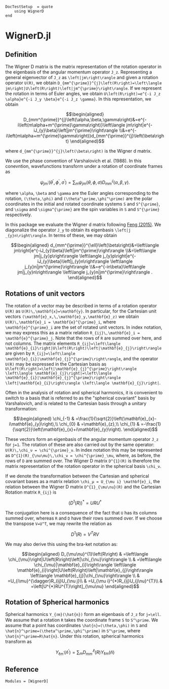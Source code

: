 ```@meta
DocTestSetup  = quote
    using WignerD
end
```

# WignerD.jl

## Definition

The Wigner D matrix is the matrix representation of the rotation operator in the eigenbasis of the angular momentum operator ``J_z``. Representing a general eigenvector of ``J_z`` as ``\left|jm\right\rangle`` and given a rotation operator ``U(R)``, we obtain ``D_{mm^{\prime}}^{j}\left(R\right)=\left\langle jm\right|U\left(R\right)\left|jm^{\prime}\right\rangle``. If we represent the rotation in terms of Euler angles, we obtain ``U\left(R\right)=e^{-i J_z \alpha}e^{-i J_y \beta}e^{-i J_z \gamma}``. In this representation, we obtain

```math
\begin{aligned}
D_{mm^{\prime}}^{j}\left(\alpha,\beta,\gamma\right)&=e^{-i\left(m\alpha+m^{\prime}\gamma\right)}\left\langle jm\right|e^{-iJ_{y}\beta}\left|jm^{\prime}\right\rangle \\&=e^{-i\left(m\alpha+m^{\prime}\gamma\right)}d_{mm^{\prime}}^{j}\left(\beta\right)
\end{aligned}
```

where ``d_{mm^{\prime}}^{j}\left(\beta\right)`` is the Wigner d matrix.

We use the phase convention of Varshalovich et al. (1988). In this conevntion, wavefunctions transform under a rotation of coordinate frames as

```math
\psi_{jm^{\prime}}\left(\theta^{\prime},\phi^{\prime},\sigma^{\prime}\right)=\sum_{m}\psi_{jm}\left(\theta,\phi,\sigma\right)D_{mm^{\prime}}^{j}\left(\alpha,\beta,\gamma\right).
```
where ``\alpha``, ``\beta`` and ``\gamma`` are the Euler angles corresponding to the rotation, ``(\theta,\phi)`` and ``(\theta^\prime,\phi^\prime)`` are the polar coordinates in the initial and rotated coordinate systems ``S`` and ``S^{\prime}``, and ``\sigma`` and ``\sigma^{\prime}`` are the spin variables in ``S`` and ``S^{\prime}`` respectively.

In this package we evaluate the Wigner d matrix following [Feng (2015)](https://journals.aps.org/pre/abstract/10.1103/PhysRevE.92.043307). We diagonalize the operator ``J_y`` to obtain its eigenbasis ``\left|j _{y}n\right\rangle``. In terms of these, we may obtain

```math
\begin{aligned}
d_{mm^{\prime}}^{\ell}\left(\beta\right)&=\left\langle jm\right|e^{-iJ_{y}\beta}\left|jm^{\prime}\right\rangle \\&=\left\langle jm|j_{y}p\right\rangle \left\langle j_{y}p\right|e^{-iJ_{y}\beta}\left|j_{y}n\right\rangle \left\langle j_{y}n|jm^{\prime}\right\rangle \\&=e^{-in\beta}\left\langle jm|j_{y}n\right\rangle \left\langle j_{y}n|jm^{\prime}\right\rangle .
\end{aligned}
```

## Rotations of unit vectors

The rotation of a vector may be described in terms of a rotation operator ``U(R)`` as ``U(R)\,\mathbf{x}=\mathbf{y}``. In particular, for the Cartesian unit vectors ``(\mathbf{e}_x,\,\mathbf{e}_y,\mathbf{e}_z)`` we obtain ``U(R)\,\mathbf{e}_i = \mathbf{e}^{\prime}_i``, where ``\mathbf{e}^{\prime}_i`` are the set of rotated unit vectors. In index notation, we may express this as a matrix relation ``R_{ij}\,\mathbf{e}_i = \mathbf{e}^{\prime}_j``. Note that the rows of ``R`` are summed over here, and not columns. The matrix elements ``R_{ij}=\left\langle \mathbf{e}_{i}\right|U\left(R\right)\left|\mathbf{e}_{j}\right\rangle`` are given by ``R_{ij}=\left\langle \mathbf{e}_{i}|\mathbf{e}_{j}^{\prime}\right\rangle``, and the operator ``U(R)`` may be expressed in the Cartesian basis as ``U\left(R\right)=\left|\mathbf{e}_{j}^{\prime}\right\rangle \left\langle \mathbf{e}_{j}\right|=\left\langle \mathbf{e}_{i}|\mathbf{e}_{j}^{\prime}\right\rangle \left|\mathbf{e}_{i}\right\rangle \left\langle \mathbf{e}_{j}\right|``.

Often in the analysis of rotation and spherical harmonics, it is convenient to switch to a basis that is referred to as the "spherical covariant" basis by Varshalovich, and is related to the Cartesian basis through a unitary transformation:

```math
\begin{aligned}
\chi_{-1} & =\frac{1}{\sqrt{2}}\left(\mathbf{e}_{x}-i\mathbf{e}_{y}\right),\\
\chi_{0} & =\mathbf{e}_{z},\\
\chi_{1} & =-\frac{1}{\sqrt{2}}\left(\mathbf{e}_{x}+i\mathbf{e}_{y}\right).
\end{aligned}
```

These vectors form an eigenbasis of the angular momentum operator ``J_z`` for ``j=1``. The rotation of these are also carried out by the same operator: ``U(R)\,\chi_ν = \chi^{\prime}_ν``. In index notation this may be represented as ``D^{1}(R)_{\nu\mu}\,\chi_ν = \chi^{\prime}_\mu``, where, as before, the rows of ``D`` are summed over. The Wigner D matrix ``D^{1}(R)`` is therefore the matrix representation of the rotation operator in the spherical basis ``\chi_ν``.

If we denote the transformation between the Cartesian and spherical covariant bases as a matrix relation ``\chi_μ = U_{\mu i} \mathbf{e}_i``, the relation between the Wigner D matrix ``D^{1}_{\mu\nu}(R)`` and the Cartesian Rotation matrix ``R_{ij}`` is

```math
(D^{1}(R))^* = U R U^{\dagger}
```

The conjugation here is a consequence of the fact that ``U`` has its columns summed over, whereas ``R`` and ``D`` have their rows summed over. If we choose the transpose ``V=U^T``, we may rewrite the relation as

```math
D^{1}(R) = V^T R V
```

We may also derive this using the bra-ket notation as:

```math
\begin{aligned}
D_{\mu\nu}^{1}\left(R\right) & =\left\langle \chi_{\mu}\right|U\left(R\right)\left|\chi_{\nu}\right\rangle \\
 & =\left\langle \chi_{\mu}|\mathbf{e}_{i}\right\rangle \left\langle \mathbf{e}_{i}\right|U\left(R\right)\left|\mathbf{e}_{j}\right\rangle \left\langle \mathbf{e}_{j}|\chi_{\nu}\right\rangle \\
 & =U_{i\mu}^{\dagger}R_{ij}U_{\nu j}\\
 & =U_{\mu i}^{*}R_{ij}U_{j\nu}^{T}\\
 & =\left[U^{*}RU^{T}\right]_{\mu\nu}
\end{aligned}
```

## Rotation of Spherical harmonics

Spherical harmonics ``Y_{ℓm}(\hat{n})`` form an eigenbasis of ``J_z`` for ``j=\ell``. We assume that a rotation ``R`` takes the coordinate frame ``S`` to ``S^\prime``. We assume that a point has coordinates ``\hat{n}=(\theta,\phi)`` in ``S`` and ``\hat{n}^\prime=(\theta^\prime,\phi^\prime)`` in ``S^\prime``, where ``\hat{n}^\prime=R\hat{n}``. Under this rotation, spherical harmonics transform as

```math
Y_{\ell m^{\prime}}\left(\hat{n}^{\prime}\right)=\sum_{m}D_{mm^{\prime}}^{\ell}\left(R\right)Y_{\ell m}\left(\hat{n}\right)
```

## Reference

```@autodocs
Modules = [WignerD]
```
